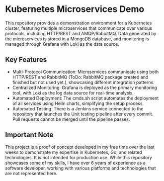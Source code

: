 # Kubernetes Microservices Demo
This repository provides a demonstration environment for a Kubernetes cluster, featuring multiple microservices that communicate over various protocols, including HTTP/REST and AMQP/RabbitMQ. Data generated by the microservices is stored in a MongoDB database, and monitoring is managed through Grafana with Loki as the data source.

## Key Features
- Multi-Protocol Communication: Microservices communicate using both HTTP/REST and RabbitMQ (ToDo: RabbitMQ package created and finished but not used yet.), showcasing different integration patterns.
- Centralized Monitoring: Grafana is deployed as the primary monitoring tool, with Loki as the log data source for real-time analysis.
- Automated Deployment: The cmds.sh script automates the deployment of all services using Helm charts, simplifying the setup process.
- Automated Testing: There is a Jenkins service connected to the repository that launches the Unit testing pipeline after every commit. Pull requests cannot be merged until the pipeline passes. 
## Important Note
This project is a proof of concept developed in my free time over the last weeks to demonstrate my expertise in Kubernetes, Go, and related technologies. It is not intended for production use. While this repository showcases some of my skills, I have over 6 years of experience as a software developer, working with various platforms and technologies that are not represented here.
